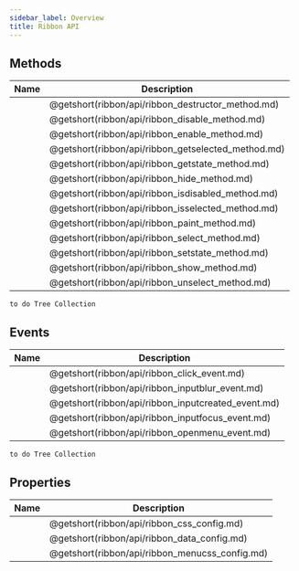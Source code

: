 ```yaml
---
sidebar_label: Overview
title: Ribbon API
---
```


## Methods

| Name                                        | Description                                        |
| ------------------------------------------- | -------------------------------------------------- |
| [](ribbon/api/ribbon_destructor_method.md)  | @getshort(ribbon/api/ribbon_destructor_method.md)  |
| [](ribbon/api/ribbon_disable_method.md)     | @getshort(ribbon/api/ribbon_disable_method.md)     |
| [](ribbon/api/ribbon_enable_method.md)      | @getshort(ribbon/api/ribbon_enable_method.md)      |
| [](ribbon/api/ribbon_getselected_method.md) | @getshort(ribbon/api/ribbon_getselected_method.md) |
| [](ribbon/api/ribbon_getstate_method.md)    | @getshort(ribbon/api/ribbon_getstate_method.md)    |
| [](ribbon/api/ribbon_hide_method.md)        | @getshort(ribbon/api/ribbon_hide_method.md)        |
| [](ribbon/api/ribbon_isdisabled_method.md)  | @getshort(ribbon/api/ribbon_isdisabled_method.md)  |
| [](ribbon/api/ribbon_isselected_method.md)  | @getshort(ribbon/api/ribbon_isselected_method.md)  |
| [](ribbon/api/ribbon_paint_method.md)       | @getshort(ribbon/api/ribbon_paint_method.md)       |
| [](ribbon/api/ribbon_select_method.md)      | @getshort(ribbon/api/ribbon_select_method.md)      |
| [](ribbon/api/ribbon_setstate_method.md)    | @getshort(ribbon/api/ribbon_setstate_method.md)    |
| [](ribbon/api/ribbon_show_method.md)        | @getshort(ribbon/api/ribbon_show_method.md)        |
| [](ribbon/api/ribbon_unselect_method.md)    | @getshort(ribbon/api/ribbon_unselect_method.md)    |

`to do Tree Collection`

## Events

| Name                                        | Description                                        |
| ------------------------------------------- | -------------------------------------------------- |
| [](ribbon/api/ribbon_click_event.md)        | @getshort(ribbon/api/ribbon_click_event.md)        |
| [](ribbon/api/ribbon_inputblur_event.md)    | @getshort(ribbon/api/ribbon_inputblur_event.md)    |
| [](ribbon/api/ribbon_inputcreated_event.md) | @getshort(ribbon/api/ribbon_inputcreated_event.md) |
| [](ribbon/api/ribbon_inputfocus_event.md)   | @getshort(ribbon/api/ribbon_inputfocus_event.md)   |
| [](ribbon/api/ribbon_openmenu_event.md)     | @getshort(ribbon/api/ribbon_openmenu_event.md)     |

`to do Tree Collection`

## Properties

| Name                                    | Description                                    |
| --------------------------------------- | ---------------------------------------------- |
| [](ribbon/api/ribbon_css_config.md)     | @getshort(ribbon/api/ribbon_css_config.md)     |
| [](ribbon/api/ribbon_data_config.md)    | @getshort(ribbon/api/ribbon_data_config.md)    |
| [](ribbon/api/ribbon_menucss_config.md) | @getshort(ribbon/api/ribbon_menucss_config.md) |
